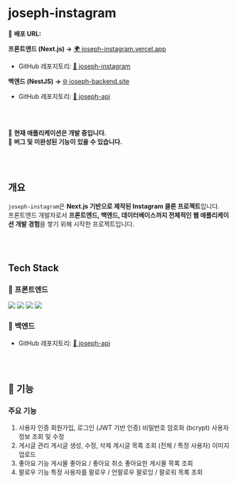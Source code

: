 # joseph-instagram

🚀 **배포 URL:**

**프론트엔드 (Next.js) →** [🌍 joseph-instagram.vercel.app](https://joseph-instagram.vercel.app/)

- GitHub 레포지토리: [📂 joseph-instagram](https://github.com/changmoolee/joseph-instagram)

**백엔드 (NestJS) →** [🌐 joseph-backend.site](https://joseph-backend.site)

- GitHub 레포지토리: [📂 joseph-api](https://github.com/changmoolee/joseph-api)

<br><br>

📌 **현재 애플리케이션은 개발 중입니다.**  
📌 **버그 및 미완성된 기능이 있을 수 있습니다.**

<br><br>

## 개요

`joseph-instagram`은 **Next.js 기반으로 제작된 Instagram 클론 프로젝트**입니다.
<br>
프론트엔드 개발자로서 **프론트엔드, 백엔드, 데이터베이스까지 전체적인 웹 애플리케이션 개발 경험**을 쌓기 위해 시작한 프로젝트입니다.

<br><br>

## Tech Stack

### 📌 **프론트엔드**

<div>
  <img src="https://img.shields.io/badge/TypeScript-3178C6?style=flat-square&logo=TypeScript&logoColor=white"/>
  <img src="https://img.shields.io/badge/Next.js-111111?style=flat-square&logo=Next.js&logoColor=white"/>
  <img src="https://img.shields.io/badge/Tailwind CSS-0DA5E9?style=flat-square&logo=Tailwind CSS&logoColor=white"/>
  <img src="https://img.shields.io/badge/SWR-111111?style=flat-square&logo=SWR&logoColor=white"/>
</div>

### 📌 **백엔드**

- GitHub 레포지토리: [📂 joseph-api](https://github.com/changmoolee/joseph-api)

<br><br>

## 📌 기능

### 주요 기능

1. 사용자 인증
   회원가입, 로그인 (JWT 기반 인증)
   비밀번호 암호화 (bcrypt)
   사용자 정보 조회 및 수정
2. 게시글 관리
   게시글 생성, 수정, 삭제
   게시글 목록 조회 (전체 / 특정 사용자)
   이미지 업로드
3. 좋아요 기능
   게시물 좋아요 / 좋아요 취소
   좋아요한 게시물 목록 조회
4. 팔로우 기능
   특정 사용자를 팔로우 / 언팔로우
   팔로잉 / 팔로워 목록 조회
